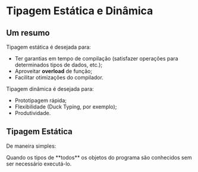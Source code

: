 Tipagem Estática e Dinâmica
===========================

Um resumo
---------

Tipagem estática é desejada para:
- Ter garantias em tempo de compilação (satisfazer operações para determinados
  tipos de dados, etc.);
- Aproveitar **overload** de função;
- Facilitar otimizações do compilador.

Tipagem dinâmica é desejada para:
- Prototipagem rápida;
- Flexibilidade (Duck Typing, por exemplo);
- Produtividade.

Tipagem Estática
----------------

De maneira simples:

<concept title="Tipagem Estática">
    Quando os tipos de **todos** os objetos do programa são conhecidos sem ser
    necessário executá-lo.
</concept>